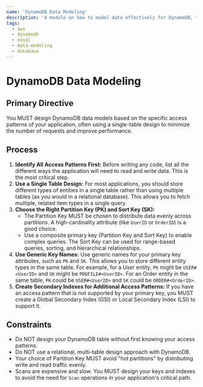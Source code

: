 ```yaml
---
name: 'DynamoDB Data Modeling'
description: 'A module on how to model data effectively for DynamoDB, focusing on single-table design, access patterns, and choosing the right keys and indexes.'
tags:
  - aws
  - dynamodb
  - nosql
  - data-modeling
  - database
---
```


# DynamoDB Data Modeling

## Primary Directive

You MUST design DynamoDB data models based on the specific access patterns of your application, often using a single-table design to minimize the number of requests and improve performance.

## Process

1.  **Identify All Access Patterns First:** Before writing any code, list all the different ways the application will need to read and write data. This is the most critical step.
2.  **Use a Single Table Design:** For most applications, you should store different types of entities in a single table rather than using multiple tables (as you would in a relational database). This allows you to fetch multiple, related item types in a single query.
3.  **Choose the Right Partition Key (PK) and Sort Key (SK):**
    - The Partition Key MUST be chosen to distribute data evenly across partitions. A high-cardinality attribute (like `UserID` or `OrderID`) is a good choice.
    - Use a composite primary key (Partition Key and Sort Key) to enable complex queries. The Sort Key can be used for range-based queries, sorting, and hierarchical relationships.
4.  **Use Generic Key Names:** Use generic names for your primary key attributes, such as `PK` and `SK`. This allows you to store different entity types in the same table. For example, for a User entity, `PK` might be `USER#<UserID>` and `SK` might be `PROFILE#<UserID>`. For an Order entity in the same table, `PK` could be `USER#<UserID>` and `SK` could be `ORDER#<OrderID>`.
5.  **Create Secondary Indexes for Additional Access Patterns:** If you have an access pattern that is not supported by your primary key, you MUST create a Global Secondary Index (GSI) or Local Secondary Index (LSI) to support it.

## Constraints

- Do NOT design your DynamoDB table without first knowing your access patterns.
- Do NOT use a relational, multi-table design approach with DynamoDB.
- Your choice of Partition Key MUST avoid "hot partitions" by distributing write and read traffic evenly.
- Scans are expensive and slow. You MUST design your keys and indexes to avoid the need for `Scan` operations in your application's critical path.
